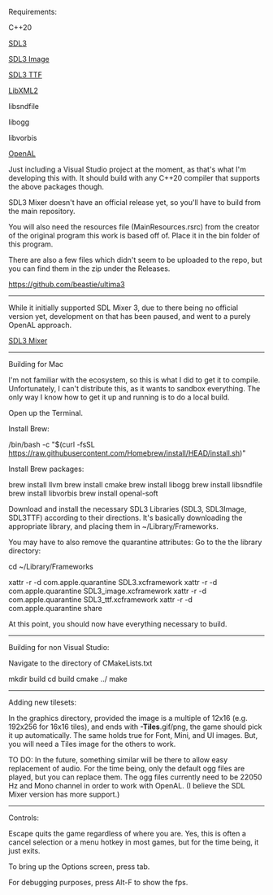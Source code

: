 Requirements:

C++20

[SDL3](https://github.com/libsdl-org/SDL/releases/tag/release-3.2.10)

[SDL3 Image](https://github.com/libsdl-org/SDL_image/releases)

[SDL3 TTF](https://github.com/libsdl-org/SDL_ttf/releases/preview-3.1.0)

[LibXML2](https://github.com/GNOME/libxml2)

libsndfile

libogg

libvorbis

[OpenAL](https://www.openal.org/downloads/)

Just including a Visual Studio project at the moment, as that's what I'm developing this with.  It should build with any C++20 compiler that supports the above packages though.

SDL3 Mixer doesn't have an official release yet, so you'll have to build from the main repository.

You will also need the resources file (MainResources.rsrc) from the creator of the original program this work is based off of.  Place it in the bin folder of this program.

There are also a few files which didn't seem to be uploaded to the repo, but you can find them in the zip under the Releases.

https://github.com/beastie/ultima3

*******************************************************************************

While it initially supported SDL Mixer 3, due to there being no official version yet, development on that has been paused, and went to a purely OpenAL approach.

[SDL3 Mixer](https://github.com/libsdl-org/SDL_mixer/)

*******************************************************************************

Building for Mac

I'm not familiar with the ecosystem, so this is what I did to get it to compile.  Unfortunately, I can't distribute this, as it wants to sandbox everything.  The only way I know how to get it up and running is to do a local build.

Open up the Terminal.

Install Brew:

/bin/bash -c "$(curl -fsSL https://raw.githubusercontent.com/Homebrew/install/HEAD/install.sh)"

Install Brew packages:

brew install llvm
brew install cmake
brew install libogg
brew install libsndfile
brew install libvorbis
brew install openal-soft

Download and install the necessary SDL3 Libraries (SDL3, SDL3Image, SDL3TTF) according to their directions.
It's basically downloading the appropriate library, and placing them in ~/Library/Frameworks.

You may have to also remove the quarantine attributes:
Go to the the library directory:

cd ~/Library/Frameworks

xattr -r -d com.apple.quarantine SDL3.xcframework
xattr -r -d com.apple.quarantine SDL3_image.xcframework
xattr -r -d com.apple.quarantine SDL3_ttf.xcframework
xattr -r -d com.apple.quarantine share

At this point, you should now have everything necessary to build.

*******************************************************************************

Building for non Visual Studio:

Navigate to the directory of CMakeLists.txt

mkdir build
cd build
cmake ../
make

*******************************************************************************

Adding new tilesets:

In the graphics directory, provided the image is a multiple of 12x16 (e.g. 192x256 for 16x16 tiles), and ends with **-Tiles**.gif/png, the game should pick it up automatically.  The same holds true for Font, Mini, and UI images.  But, you will need a Tiles image for the others to work.

TO DO: In the future, something similar will be there to allow easy replacement of audio.  For the time being, only the default ogg files are played, but you can replace them.  The ogg files currently need to be 22050 Hz and Mono channel in order to work with OpenAL.  (I believe the SDL Mixer version has more support.)

*******************************************************************************

Controls:

Escape quits the game regardless of where you are.  Yes, this is often a cancel selection or a menu hotkey in most games, but for the time being, it just exits.

To bring up the Options screen, press tab.

For debugging purposes, press Alt-F to show the fps.
